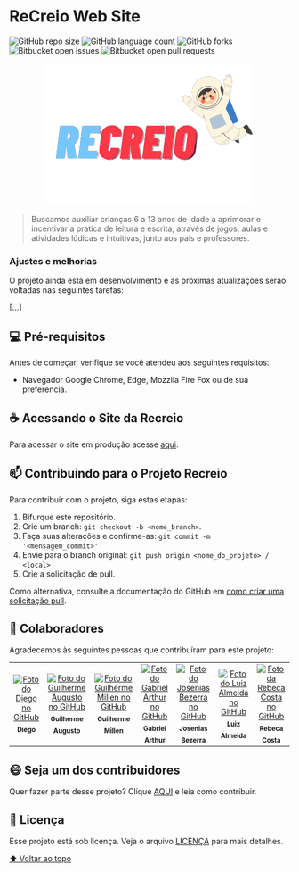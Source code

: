 # ReCreio Web Site

<!---Esses são exemplos. Veja https://shields.io para outras pessoas ou para personalizar este conjunto de escudos. Você pode querer incluir dependências, status do projeto e informações de licença aqui--->

![GitHub repo size](https://img.shields.io/github/repo-size/squad-61/web_site?style=for-the-badge)
![GitHub language count](https://img.shields.io/github/languages/count/squad-61/web_site?style=for-the-badge)
![GitHub forks](https://img.shields.io/github/forks/squad-61/web_site?style=for-the-badge)
![Bitbucket open issues](https://img.shields.io/github/issues-raw/squad-61/web_site?style=for-the-badge)
![Bitbucket open pull requests](https://img.shields.io/github/issues-pr-raw/squad-61/web_site?style=for-the-badge)

<div align="center">
  <img src=".github/brand.png" alt="Logo da ReCreio">
</div>

<!-- Linha adicional de texto informativo sobre o que o projeto faz. Sua introdução deve ter cerca de 2 ou 3 linhas. Não exagere, as pessoas não vão ler. -->
> Buscamos auxiliar crianças 6 a 13 anos de idade a aprimorar e incentivar a pratica de leitura e escrita, através de jogos, aulas e atividades lúdicas e intuitivas, junto aos pais e professores.

### Ajustes e melhorias

O projeto ainda está em desenvolvimento e as próximas atualizações serão voltadas nas seguintes tarefas:

[...]
        
## 💻 Pré-requisitos

Antes de começar, verifique se você atendeu aos seguintes requisitos:
<!---Estes são apenas requisitos de exemplo. Adicionar, duplicar ou remover conforme necessário--->
* Navegador Google Chrome, Edge, Mozzila Fire Fox ou de sua preferencia.

## ☕ Acessando o Site da Recreio

Para acessar o site em produção acesse [aqui](https://squad-61.github.io/Web_Site/).

## 📫 Contribuindo para o Projeto Recreio
<!--- Se o seu README for longo ou se você tiver algum processo ou etapas específicas que deseja que os contribuidores sigam, considere a criação de um arquivo CONTRIBUTING.md separado --->
Para contribuir com o projeto, siga estas etapas:

1. Bifurque este repositório.
2. Crie um branch: `git checkout -b <nome_branch>`.
3. Faça suas alterações e confirme-as: `git commit -m '<mensagem_commit>'`
4. Envie para o branch original: `git push origin <nome_do_projeto> / <local>`
5. Crie a solicitação de pull.

Como alternativa, consulte a documentação do GitHub em [como criar uma solicitação pull](https://help.github.com/en/github/collaborating-with-issues-and-pull-requests/creating-a-pull-request).

## 🤝 Colaboradores

Agradecemos às seguintes pessoas que contribuíram para este projeto:

<table>
  <tr>
    <td align="center">
      <a href="https://github.com/Engeminas">
        <img src="https://avatars3.githubusercontent.com/u/108931085" width="100px;" alt="Foto do Diego no GitHub"/><br>
        <sub>
          <b>Diego</b>
        </sub>
      </a>
    </td>
    <td align="center">
      <a href="https://github.com/Frotas">
        <img src="https://avatars3.githubusercontent.com/u/89676387" width="100px;" alt="Foto do Guilherme Augusto no GitHub"/><br>
        <sub>
          <b>Guilherme Augusto</b>
        </sub>
      </a>
    </td>
    <td align="center">
      <a href="https://github.com/Guimillen">
        <img src="https://avatars3.githubusercontent.com/u/108336927" width="100px;" alt="Foto do Guilherme Millen no GitHub"/><br>
        <sub>
          <b>Guilherme Millen</b>
        </sub>
      </a>
    </td>
    <td align="center">
      <a href="https://github.com/GabrielArthu">
        <img src="https://avatars3.githubusercontent.com/u/98462847" width="100px;" alt="Foto do Gabriel Arthur no GitHub"/><br>
        <sub>
          <b>Gabriel Arthur</b>
        </sub>
      </a>
    </td>
    <td align="center">
      <a href="https://github.com/niasbezerra">
        <img src="https://avatars3.githubusercontent.com/u/107078520" width="100px;" alt="Foto do Josenias Bezerra no GitHub"/><br>
        <sub>
          <b>Josenias Bezerra</b>
        </sub>
      </a>
    </td>
    <td align="center">
      <a href="https://github.com/lcoa84">
        <img src="https://avatars3.githubusercontent.com/u/94967774" width="100px;" alt="Foto do Luiz Almeida no GitHub"/><br>
        <sub>
          <b>Luiz Almeida</b>
        </sub>
      </a>
    </td>
        <td align="center">
      <a href="https://github.com/rebecafrutuoso">
        <img src="https://avatars.githubusercontent.com/u/108592549?v=4" width="100px;" alt="Foto da Rebeca Costa no GitHub"/><br>
        <sub>
          <b>Rebeca Costa</b>
        </sub>
      </a>
    </td>
  </tr>
</table>


## 😄 Seja um dos contribuidores<br>

Quer fazer parte desse projeto? Clique [AQUI](CONTRIBUTING.md) e leia como contribuir.

## 📝 Licença

Esse projeto está sob licença. Veja o arquivo [LICENÇA](LICENSE.md) para mais detalhes.

[⬆ Voltar ao topo](#recreio-web-site)<br>